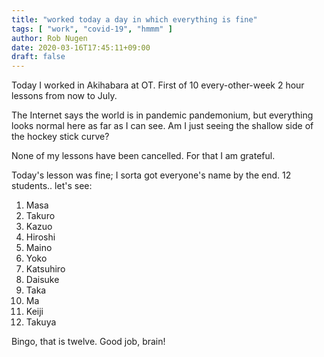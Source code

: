 ```yaml
---
title: "worked today a day in which everything is fine"
tags: [ "work", "covid-19", "hmmm" ]
author: Rob Nugen
date: 2020-03-16T17:45:11+09:00
draft: false
---
```


Today I worked in Akihabara at OT.  First of 10 every-other-week 2
hour lessons from now to July.

The Internet says the world is in pandemic pandemonium, but everything
looks normal here as far as I can see.  Am I just seeing the shallow
side of the hockey stick curve?

None of my lessons have been cancelled.  For that I am grateful.

Today's lesson was fine; I sorta got everyone's name by the end.  12
students.. let's see:

1. Masa
1. Takuro
1. Kazuo
1. Hiroshi
1. Maino
1. Yoko
1. Katsuhiro
1. Daisuke
1. Taka
1. Ma
1. Keiji
1. Takuya

Bingo, that is twelve.  Good job, brain!
